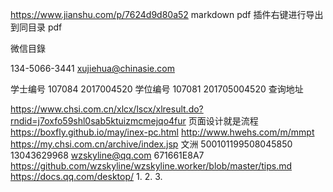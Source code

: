 https://www.jianshu.com/p/7624d9d80a52
markdown pdf 插件右键进行导出到同目录 pdf

微信目錄

134-5066-3441 xujiehua@chinasie.com

学士编号
107084 2017004520
学位编号
107081 201705004520
查询地址

https://www.chsi.com.cn/xlcx/lscx/xlresult.do?rndid=j7oxfo59shl0sab5ktuizmcmejqo4fur
页面设计就是流程
https://boxfly.github.io/may/inex-pc.html
http://www.hwehs.com/m/mmpt
https://my.chsi.com.cn/archive/index.jsp
文洲
500101199508045850
13043629968
wzskyline@qq.com
671661E8A7
https://github.com/wzskyline/wzskyline.worker/blob/master/tips.md
https://docs.qq.com/desktop/
1.
2.
3.
